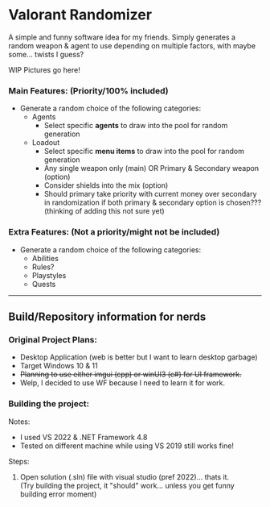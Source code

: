 # Valorant Randomizer
A simple and funny software idea for my friends. Simply generates a random weapon &amp; agent to use depending on multiple factors, with maybe some... twists I guess?

WIP Pictures go here!

### Main Features: (Priority/100% included)
- Generate a random choice of the following categories:
  - Agents
    - Select specific **agents** to draw into the pool for random generation
  - Loadout
    - Select specific **menu items** to draw into the pool for random generation
    - Any single weapon only (main) OR Primary & Secondary weapon (option)
    - Consider shields into the mix (option)
    - Should primary take priority with current money over secondary in randomization if both primary & secondary option is chosen??? (thinking of adding this not sure yet)


### Extra Features: (Not a priority/might not be included)
- Generate a random choice of the following categories:
  - Abilities
  - Rules?
  - Playstyles
  - Quests

---

## Build/Repository information for nerds

### Original Project Plans:
- Desktop Application (web is better but I want to learn desktop garbage)
- Target Windows 10 & 11
-  ~~Planning to use either imgui (cpp) or winUI3 (c#) for UI framework.~~
- Welp, I decided to use WF because I need to learn it for work.

### Building the project:
Notes:  
- I used VS 2022 & .NET Framework 4.8
- Tested on different machine while using VS 2019 still works fine!
  
Steps:
1) Open solution (.sln) file with visual studio (pref 2022)... thats it.  
(Try building the project, it "should" work... unless you get funny building error moment)

